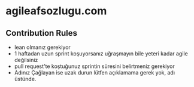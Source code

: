 # agileafsozlugu.com

## Contribution Rules

- lean olmanız gerekiyor
- 1 haftadan uzun sprint koşuyorsanız uğraşmayın bile yeteri kadar agile değilsiniz
- pull request'te koştuğunuz sprintin süresini belirtmeniz gerekiyor
- Adınız Çağlayan ise uzak durun lütfen açıklamama gerek yok, adı üstünde.
